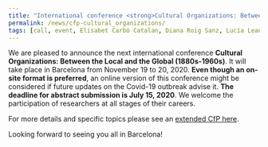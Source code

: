 ```yaml
---
title: "International conference <strong>Cultural Organizations: Between the Local and the Global (1880-1960)</strong>"
permalink: /news/cfp-cultural_organizations/
tags: [call, event, Elisabet Carbó Catalan, Diana Roig Sanz, Lucía Leandro Hernández]
---
```

We are pleased to announce the next international conference **Cultural Organizations: Between the Local and the Global (1880s-1960s)**. It will take place in Barcelona from November 19 to 20, 2020. **Even though an on-site format is preferred**, an online version of this conference might be considered if future updates on the Covid-19 outbreak advise it.
**The deadline for abstract submission is July 15, 2020**. We welcome the participation of researchers at all stages of their careers.

For more details and specific topics please see an [extended CfP here](/calls/).

Looking forward to seeing you all in Barcelona!
